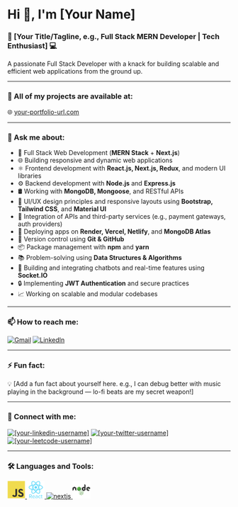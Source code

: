 # Hi 👋, I'm [Your Name]

### 🚀 [Your Title/Tagline, e.g., Full Stack MERN Developer | Tech Enthusiast] 💻

A passionate Full Stack Developer with a knack for building scalable and efficient web applications from the ground up.

---

### 💼 All of my projects are available at:
🌐 [your-portfolio-url.com](https://your-portfolio-url.com/)

---

### 💬 Ask me about:
* 🔧 Full Stack Web Development (**MERN Stack** + **Next.js**)
* 🌐 Building responsive and dynamic web applications
* ⚛️ Frontend development with **React.js, Next.js, Redux**, and modern UI libraries
* ⚙️ Backend development with **Node.js** and **Express.js**
* 🛢️ Working with **MongoDB, Mongoose**, and RESTful APIs
* 🎨 UI/UX design principles and responsive layouts using **Bootstrap, Tailwind CSS**, and **Material UI**
* 🧪 Integration of APIs and third-party services (e.g., payment gateways, auth providers)
* 🚀 Deploying apps on **Render, Vercel, Netlify**, and **MongoDB Atlas**
* 🧰 Version control using **Git & GitHub**
* 📦 Package management with **npm** and **yarn**
* 📚 Problem-solving using **Data Structures & Algorithms**
* 💬 Building and integrating chatbots and real-time features using **Socket.IO**
* 🔒 Implementing **JWT Authentication** and secure practices
* 📈 Working on scalable and modular codebases

---

### 📫 How to reach me:
<p>
  <a href="mailto:[your-email@example.com]"><img src="https://img.shields.io/badge/Gmail-D14836?style=for-the-badge&logo=gmail&logoColor=white" alt="Gmail"/></a>
  <a href="https://linkedin.com/in/[your-linkedin-username]"><img src="https://img.shields.io/badge/LinkedIn-0077B5?style=for-the-badge&logo=linkedin&logoColor=white" alt="LinkedIn"/></a>
</p>

---

### ⚡ Fun fact:
💡 [Add a fun fact about yourself here. e.g., I can debug better with music playing in the background — lo-fi beats are my secret weapon!]

---

### 🔗 Connect with me:
<p align="left">
  <a href="https://linkedin.com/in/[your-linkedin-username]" target="blank"><img align="center" src="https://raw.githubusercontent.com/rahuldkjain/github-profile-readme-generator/master/src/images/icons/Social/linked-in-alt.svg" alt="[your-linkedin-username]" height="30" width="40" /></a>
  <a href="https://twitter.com/[your-twitter-username]" target="blank"><img align="center" src="https://raw.githubusercontent.com/rahuldkjain/github-profile-readme-generator/master/src/images/icons/Social/twitter.svg" alt="[your-twitter-username]" height="30" width="40" /></a>
  <a href="https://www.leetcode.com/[your-leetcode-username]" target="blank"><img align="center" src="https://raw.githubusercontent.com/rahuldkjain/github-profile-readme-generator/master/src/images/icons/Social/leet-code.svg" alt="[your-leetcode-username]" height="30" width="40" /></a>
</p>

---

### 🛠️ Languages and Tools:
<p align="left">
    <a href="https://www.javascript.com/" target="_blank" rel="noreferrer"> <img src="https://raw.githubusercontent.com/devicons/devicon/master/icons/javascript/javascript-original.svg" alt="javascript" width="40" height="40"/> </a>
    <a href="https://reactjs.org/" target="_blank" rel="noreferrer"> <img src="https://raw.githubusercontent.com/devicons/devicon/master/icons/react/react-original-wordmark.svg" alt="react" width="40" height="40"/> </a>
    <a href="https://nextjs.org/" target="_blank" rel="noreferrer"> <img src="https://cdn.worldvectorlogo.com/logos/nextjs-2.svg" alt="nextjs" width="40" height="40"/> </a>
    <a href="https://nodejs.org" target="_blank" rel="noreferrer"> <img src="https://raw.githubusercontent.com/devicons/devicon/master/icons/nodejs/nodejs-original-wordmark.svg" alt="nodejs" width="40" height="40"/> </a>
